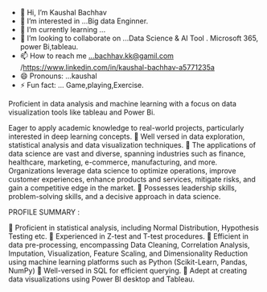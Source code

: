 - 👋 Hi, I’m Kaushal Bachhav 
- 👀 I’m interested in ...Big data Enginner.
- 🌱 I’m currently learning ...
- 💞️ I’m looking to collaborate on ...Data Science & AI Tool . Microsoft 365, power Bi,tableau.
- 📫 How to reach me ...bachhav.kk@gamil.com /https://www.linkedin.com/in/kaushal-bachhav-a5771235a
- 😄 Pronouns: ...kaushal 
- ⚡ Fun fact: ... Game,playing,Exercise.

<!---
bachhav.kk  is a ✨ special ✨ repository because its `README.md` (this file) appears on your GitHub profile.
You can click the Preview link to take a look at your changes.
--->   Proficient in data analysis and machine learning with a focus on data visualization tools like tableau and Power Bi.  
Eager to apply academic knowledge to real-world projects, particularly interested in deep learning concepts.
	Well versed in data exploration, statistical analysis and data visualization techniques. 
	The applications of data science are vast and diverse, spanning industries such as finance, healthcare, marketing, e-commerce, manufacturing, and more.
Organizations leverage data science to optimize operations, improve customer experiences, enhance products and services, mitigate risks, and gain a competitive edge in the market.
	Possesses leadership skills, problem-solving skills, and a decisive approach in data science. 

PROFILE SUMMARY :

	Proficient in statistical analysis, including Normal Distribution, Hypothesis Testing etc. 
	Experienced in Z-test and T-test procedures. 
	Efficient in data pre-processing, encompassing Data Cleaning, Correlation Analysis, Imputation, Visualization, Feature 
Scaling, and Dimensionality Reduction using machine learning platforms such as Python (Scikit-Learn, Pandas, NumPy)
	Well-versed in SQL for efficient querying. 
	Adept at creating data visualizations using Power BI desktop and Tableau. 

